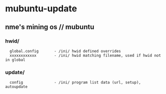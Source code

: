 # mubuntu-update
## nme's mining os // mubuntu

### hwid/
      global.config       - /ini/ hwid defined overrides
      xxxxxxxxxxxx        - /ini/ hwid matching filename, used if hwid not in global

### update/
      config              - /ini/ program list data (url, setup), autoupdate

  

